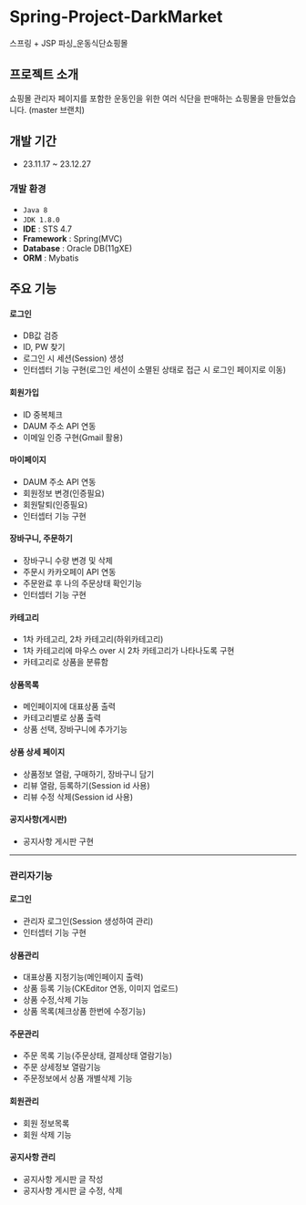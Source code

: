 # Spring-Project-DarkMarket
스프링 + JSP 파싱_운동식단쇼핑몰


## 프로젝트 소개
쇼핑몰 관리자 페이지를 포함한 운동인을 위한 여러 식단을 판매하는 쇼핑몰을 만들었습니다. (master 브랜치)
<br>

## 개발 기간
* 23.11.17 ~ 23.12.27

### 개발 환경
- `Java 8`
- `JDK 1.8.0`
- **IDE** : STS 4.7
- **Framework** : Spring(MVC)
- **Database** : Oracle DB(11gXE)
- **ORM** : Mybatis

## 주요 기능
#### 로그인
- DB값 검증
- ID, PW 찾기
- 로그인 시 세션(Session) 생성
- 인터셉터 기능 구현(로그인 세션이 소멸된 상태로 접근 시 로그인 페이지로 이동)

#### 회원가입
- ID 중복체크
- DAUM 주소 API 연동
- 이메일 인증 구현(Gmail 활용)

#### 마이페이지
- DAUM 주소 API 연동
- 회원정보 변경(인증필요)
- 회원탈퇴(인증필요)
- 인터셉터 기능 구현

#### 장바구니, 주문하기
- 장바구니 수량 변경 및 삭제
- 주문시 카카오페이 API 연동
- 주문완료 후 나의 주문상태 확인기능
- 인터셉터 기능 구현

#### 카테고리
- 1차 카테고리, 2차 카테고리(하위카테고리)
- 1차 카테고리에 마우스 over 시 2차 카테고리가 나타나도록 구현
- 카테고리로 상품을 분류함

#### 상품목록
- 메인페이지에 대표상품 출력
- 카테고리별로 상품 출력
- 상품 선택, 장바구니에 추가기능

#### 상품 상세 페이지
- 상품정보 열람, 구매하기, 장바구니 담기
- 리뷰 열람, 등록하기(Session id 사용)
- 리뷰 수정 삭제(Session id 사용)

#### 공지사항(게시판)
- 공지사항 게시판 구현


-----
### 관리자기능

#### 로그인
- 관리자 로그인(Session 생성하여 관리)
- 인터셉터 기능 구현
  
#### 상품관리
- 대표상품 지정기능(메인페이지 출력)
- 상품 등록 기능(CKEditor 연동, 이미지 업로드)
- 상품 수정,삭제 기능
- 상품 목록(체크상품 한번에 수정기능)

#### 주문관리
- 주문 목록 기능(주문상태, 결제상태 열람기능)
- 주문 상세정보 열람기능
- 주문정보에서 상품 개별삭제 기능

#### 회원관리
- 회원 정보목록
- 회원 삭제 기능

#### 공지사항 관리
- 공지사항 게시판 글 작성
- 공지사항 게시판 글 수정, 삭제
  
